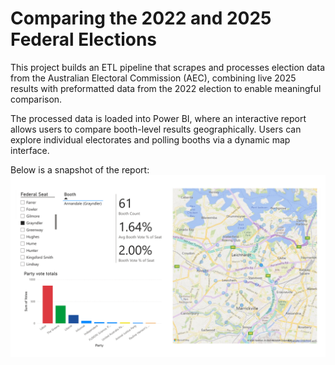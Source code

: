# Comparing the 2022 and 2025 Federal Elections

This project builds an ETL pipeline that scrapes and processes election data from the Australian Electoral Commission (AEC), combining live 2025 results with preformatted data from the 2022 election to enable meaningful comparison.

The processed data is loaded into Power BI, where an interactive report allows users to compare booth-level results geographically. Users can explore individual electorates and polling booths via a dynamic map interface.

Below is a snapshot of the report:  
![Election Report Snapshot](election_report.png)

